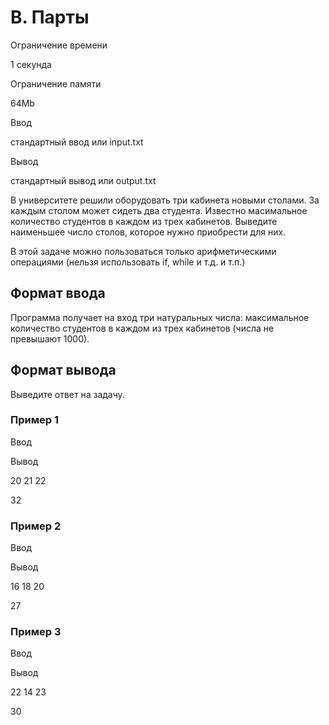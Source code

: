 B. Парты
========

Ограничение времени

1 секунда

Ограничение памяти

64Mb

Ввод

стандартный ввод или input.txt

Вывод

стандартный вывод или output.txt

В университете решили оборудовать три кабинета новыми столами. За каждым столом может сидеть два студента. Известно масимальное количество студентов в каждом из трех кабинетов. Выведите наименьшее число столов, которое нужно приобрести для них.

В этой задаче можно пользоваться только арифметическими операциями (нельзя использовать if, while и т.д. и т.п.)

Формат ввода
------------

Программа получает на вход три натуральных числа: максимальное количество студентов в каждом из трех кабинетов (числа не превышают 1000).

Формат вывода
-------------

Выведите ответ на задачу.

### Пример 1

Ввод

Вывод

20
21
22

32

### Пример 2

Ввод

Вывод

16
18
20

27

### Пример 3

Ввод

Вывод

22
14
23

30